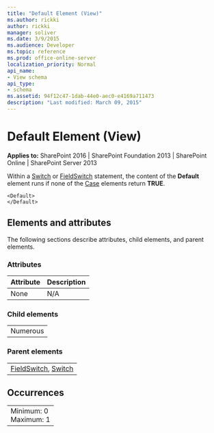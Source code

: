```yaml
---
title: "Default Element (View)"
ms.author: rickki
author: rickki
manager: soliver
ms.date: 3/9/2015
ms.audience: Developer
ms.topic: reference
ms.prod: office-online-server
localization_priority: Normal
api_name:
- View schema
api_type:
- schema
ms.assetid: 94f12c47-1dab-44e0-aec0-e4169a711473
description: "Last modified: March 09, 2015"
---
```


# Default Element (View)

 
  
 **Applies to:** SharePoint 2016 | SharePoint Foundation 2013 | SharePoint Online | SharePoint Server 2013
  
Within a [Switch](switch-element-view.md) or [FieldSwitch](fieldswitch-element-view.md) statement, the content of the **Default** element runs if none of the [Case](case-element-view.md) elements return **TRUE**. 
  
```
<Default>
</Default>
```

## Elements and attributes

The following sections describe attributes, child elements, and parent elements.

### Attributes

|**Attribute**|**Description**|
|:-----|:-----|
|None  <br/> |N/A  <br/> |
   
### Child elements

||
|:-----|
|Numerous |
   
### Parent elements

||
|:-----|
|[FieldSwitch](fieldswitch-element-view.md), [Switch](switch-element-view.md)|
   
## Occurrences

||
|:-----|
|Minimum: 0  <br/> Maximum: 1  <br/> |
   


